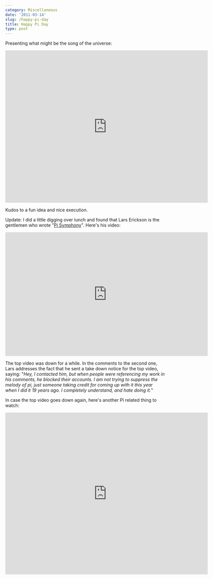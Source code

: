 ```yaml
---
category: Miscellaneous
date: '2011-03-14'
slug: /happy-pi-day
title: Happy Pi Day
type: post
---
```



Presenting what might be the song of the universe:

<div style="text-align:center;"><iframe width="640" height="480" src="http://www.youtube.com/embed/YOQb_mtkEEE?rel=0" frameborder="0" > </iframe></div>

Kudos to a fun idea and nice execution.


Update: I did a little digging over lunch and found that Lars Erickson is the gentlemen who wrote "[Pi Symphony][1]". Here's his video:

<div style="text-align:center;"><iframe title="YouTube video player" width="640" height="390" src="http://www.youtube.com/embed/SzNlaxpD0zY?rel=0" frameborder="0"> </iframe></div>


The top video was down for a while. In the comments to the second one, Lars addresses the fact that he sent a take down notice for the top video, saying: "*Hey, I contacted him, but when people were referencing my work in his comments, he blocked their accounts. I am not trying to suppress the melody of pi, just someone taking credit for coming up with it this year when I did it 19 years ago. I completely understand, and hate doing it.*"


In case the top video goes down again, here's another Pi related thing to watch:

<div style="text-align:center;"><iframe title="YouTube video player" width="640" height="510" src="http://www.youtube.com/embed/2AxRnxBR2dI?rel=0" frameborder="0"> </iframe></div>


[1]: http://www.pisymphony.com/